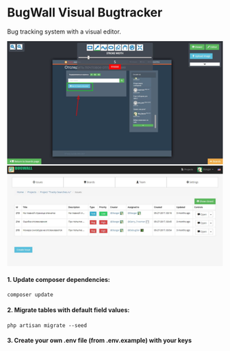 # BugWall Visual Bugtracker

Bug tracking system with a visual editor.

<img src="https://github.com/StanislavBogatov/BugWall_Visual_Bugtracker/blob/master/github_screenshots/444.JPG?raw=true"></img>
<img src="https://github.com/StanislavBogatov/BugWall_Visual_Bugtracker/blob/master/github_screenshots/111.JPG?raw=true"></img>

#### 1. Update composer dependencies:
```
composer update
```

#### 2. Migrate tables with default field values:
```
php artisan migrate --seed
```

#### 3. Create your own **.env** file (from **.env.example**) with your keys